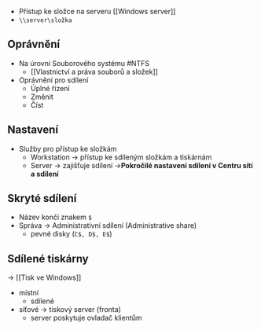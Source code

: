 - Přístup ke složce na serveru [[Windows server]]
- `\\server\složka`

## Oprávnění
- Na úrovni Souborového systému #NTFS 
	- [[Vlastnictví a práva souborů a složek]]
- Oprávnění pro sdílení
	- Úplné řízení
	- Změnit
	- Číst

## Nastavení
- Služby pro přístup ke složkám 
	- Workstation -> přístup ke sdíleným složkám a tiskárnám
	- Server -> zajišťuje sdílení
	->**Pokročilé nastavení sdílení v Centru sítí a sdílení**

## Skryté sdílení
- Název končí znakem `$`
- Správa -> Administrativní sdílení (Administrative share)
	- pevné disky (`C$, D$, E$`)

## Sdílené tiskárny
-> [[Tisk ve Windows]]
- místní
	- sdílené
- síťové -> tiskový server (fronta)
	- server poskytuje ovladač klientům